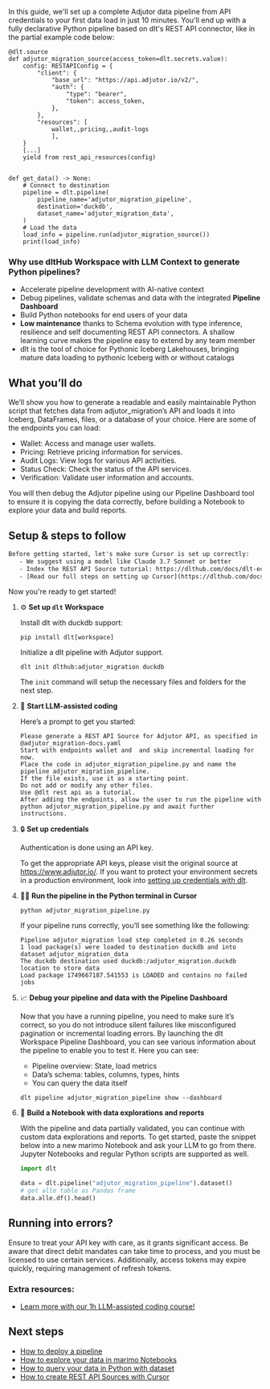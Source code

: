 In this guide, we'll set up a complete Adjutor data pipeline from API credentials to your first data load in just 10 minutes. You'll end up with a fully declarative Python pipeline based on dlt's REST API connector, like in the partial example code below:

```python-outcome
@dlt.source
def adjutor_migration_source(access_token=dlt.secrets.value):
    config: RESTAPIConfig = {
        "client": {
            "base_url": "https://api.adjutor.io/v2/",
            "auth": {
                "type": "bearer",
                "token": access_token,
            },
        },
        "resources": [
            wallet,,pricing,,audit-logs
            ],
    }
    [...]
    yield from rest_api_resources(config)


def get_data() -> None:
    # Connect to destination
    pipeline = dlt.pipeline(
        pipeline_name='adjutor_migration_pipeline',
        destination='duckdb',
        dataset_name='adjutor_migration_data', 
    )
    # Load the data
    load_info = pipeline.run(adjutor_migration_source())
    print(load_info) 
```

### Why use dltHub Workspace with LLM Context to generate Python pipelines?

- Accelerate pipeline development with AI-native context
- Debug pipelines, validate schemas and data with the integrated **Pipeline Dashboard**
- Build Python notebooks for end users of your data
- **Low maintenance** thanks to Schema evolution with type inference, resilience and self documenting REST API connectors. A shallow learning curve makes the pipeline easy to extend by any team member
- dlt is the tool of choice for Pythonic Iceberg Lakehouses, bringing mature data loading to pythonic Iceberg with or without catalogs

## What you’ll do

We’ll show you how to generate a readable and easily maintainable Python script that fetches data from adjutor_migration’s API and loads it into Iceberg, DataFrames, files, or a database of your choice. Here are some of the endpoints you can load:

- Wallet: Access and manage user wallets.
- Pricing: Retrieve pricing information for services.
- Audit Logs: View logs for various API activities.
- Status Check: Check the status of the API services.
- Verification: Validate user information and accounts.

You will then debug the Adjutor pipeline using our Pipeline Dashboard tool to ensure it is copying the data correctly, before building a Notebook to explore your data and build reports.

## Setup & steps to follow

```default
Before getting started, let's make sure Cursor is set up correctly:
   - We suggest using a model like Claude 3.7 Sonnet or better
   - Index the REST API Source tutorial: https://dlthub.com/docs/dlt-ecosystem/verified-sources/rest_api/ and add it to context as **@dlt rest api**
   - [Read our full steps on setting up Cursor](https://dlthub.com/docs/dlt-ecosystem/llm-tooling/cursor-restapi#23-configuring-cursor-with-documentation)
```

Now you're ready to get started!

1. ⚙️ **Set up `dlt` Workspace**
    
    Install dlt with duckdb support:
    ```shell
    pip install dlt[workspace]
    ```

    Initialize a dlt pipeline with Adjutor support.
    ```shell
    dlt init dlthub:adjutor_migration duckdb
    ```

    The `init` command will setup the necessary files and folders for the next step.
    
2. 🤠 **Start LLM-assisted coding**
    
    Here’s a prompt to get you started:
    
    ```prompt
    Please generate a REST API Source for Adjutor API, as specified in @adjutor_migration-docs.yaml 
    Start with endpoints wallet and  and skip incremental loading for now. 
    Place the code in adjutor_migration_pipeline.py and name the pipeline adjutor_migration_pipeline. 
    If the file exists, use it as a starting point. 
    Do not add or modify any other files. 
    Use @dlt rest api as a tutorial. 
    After adding the endpoints, allow the user to run the pipeline with python adjutor_migration_pipeline.py and await further instructions.
    ```

    
3. 🔒 **Set up credentials** 
    
    Authentication is done using an API key.
    
    To get the appropriate API keys, please visit the original source at https://www.adjutor.io/.
    If you want to protect your environment secrets in a production environment, look into [setting up credentials with dlt](https://dlthub.com/docs/walkthroughs/add_credentials).
    
4. 🏃‍♀️ **Run the pipeline in the Python terminal in Cursor**
    
    ```shell
    python adjutor_migration_pipeline.py
    ```
    
    If your pipeline runs correctly, you’ll see something like the following:
    
    ```shell
    Pipeline adjutor_migration load step completed in 0.26 seconds
    1 load package(s) were loaded to destination duckdb and into dataset adjutor_migration_data
    The duckdb destination used duckdb:/adjutor_migration.duckdb location to store data
    Load package 1749667187.541553 is LOADED and contains no failed jobs
    ```
    
5. 📈 **Debug your pipeline and data with the Pipeline Dashboard**

    Now that you have a running pipeline, you need to make sure it’s correct, so you do not introduce silent failures like misconfigured pagination or incremental loading errors. By launching the dlt Workspace Pipeline Dashboard, you can see various information about the pipeline to enable you to test it. Here you can see:
    - Pipeline overview: State, load metrics
    - Data’s schema: tables, columns, types, hints
    - You can query the data itself
    
    ```shell
    dlt pipeline adjutor_migration_pipeline show --dashboard
    ```
    
6. 🐍 **Build a Notebook with data explorations and reports**

    With the pipeline and data partially validated, you can continue with custom data explorations and reports. To get started, paste the snippet below into a new marimo Notebook and ask your LLM to go from there. Jupyter Notebooks and regular Python scripts are supported as well.

    
    ```python
    import dlt

   data = dlt.pipeline("adjutor_migration_pipeline").dataset()
   # get alle table as Pandas frame
   data.alle.df().head()
    ```

## Running into errors?

Ensure to treat your API key with care, as it grants significant access. Be aware that direct debit mandates can take time to process, and you must be licensed to use certain services. Additionally, access tokens may expire quickly, requiring management of refresh tokens.

### Extra resources:

- [Learn more with our 1h LLM-assisted coding course!](https://www.youtube.com/watch?v=GGid70rnJuM)

## Next steps

- [How to deploy a pipeline](https://dlthub.com/docs/walkthroughs/deploy-a-pipeline)
- [How to explore your data in marimo Notebooks](https://dlthub.com/docs/general-usage/dataset-access/marimo)
- [How to query your data in Python with dataset](https://dlthub.com/docs/general-usage/dataset-access/dataset)
- [How to create REST API Sources with Cursor](https://dlthub.com/docs/dlt-ecosystem/llm-tooling/cursor-restapi)